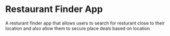 # Restaurant Finder App

A resturant finder app that allows users to search for resturant close to their location and also allow them to secure place deals based on location



